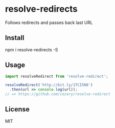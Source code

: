 # resolve-redirects

Follows redirects and passes back last URL

## Install

npm i resolve-redirects -S

## Usage

```javascript
import resolveRedirect from 'resolve-redirect';

resolveRedirect('http://bit.ly/1TCI5N0')
  .then(url => console.log(url));
// => https://github.com/cezary/resolve-redirect
```

## License

MIT
